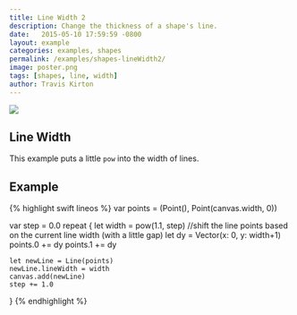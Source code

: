 ```yaml
---
title: Line Width 2
description: Change the thickness of a shape's line.
date:   2015-05-10 17:59:59 -0800
layout: example
categories: examples, shapes
permalink: /examples/shapes-lineWidth2/
image: poster.png
tags: [shapes, line, width]
author: Travis Kirton
---
```

![](lineWidth.png)

## Line Width
This example puts a little `pow` into the width of lines.

## Example
{% highlight swift lineos %}
var points = (Point(), Point(canvas.width, 0))

var step = 0.0
repeat {
    let width = pow(1.1, step)
    //shift the line points based on the current line width (with a little gap)
    let dy = Vector(x: 0, y: width+1)
    points.0 += dy
    points.1 += dy

    let newLine = Line(points)
    newLine.lineWidth = width
    canvas.add(newLine)
    step += 1.0
}
{% endhighlight %}
